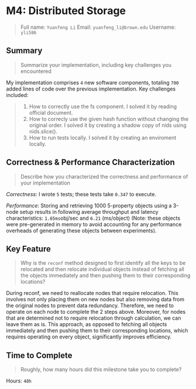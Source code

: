# M4: Distributed Storage

> Full name: `Yuanfeng Li`
> Email: `yuanfeng_li@brown.edu`
> Username: `yli586`

## Summary

> Summarize your implementation, including key challenges you encountered

My implementation comprises `4` new software components, totaling `700` added lines of code over the previous implementation. Key challenges included:

> 1. How to correctly use the fs component. I solved it by reading official document.
> 2. How to correcly use the given hash function without changing the original order. I solved it by creating a shadow copy of nids using nids.slice().
> 3. How to run tests locally. I solved it by creating an enviroment locally.

## Correctness & Performance Characterization

> Describe how you characterized the correctness and performance of your implementation

_Correctness_: I wrote `5` tests; these tests take `0.347` to execute.

_Performance_: Storing and retrieving 1000 5-property objects using a 3-node setup results in following average throughput and latency characteristics: `1.65ms`obj/sec and `6.21` (ms/object) (Note: these objects were pre-generated in memory to avoid accounting for any performance overheads of generating these objects between experiments).

## Key Feature

> Why is the `reconf` method designed to first identify all the keys to be relocated and then relocate individual objects instead of fetching all the objects immediately and then pushing them to their corresponding locations?

During reconf, we need to reallocate nodes that require relocation. This involves not only placing them on new nodes but also removing data from the original nodes to prevent data redundancy. Therefore, we need to operate on each node to complete the 2 steps above. Moreover, for nodes that are determined not to require relocation through calculation, we can leave them as is. This approach, as opposed to fetching all objects immediately and then pushing them to their corresponding locations, which requires operating on every object, significantly improves efficiency.

## Time to Complete

> Roughly, how many hours did this milestone take you to complete?

Hours: `48h`

